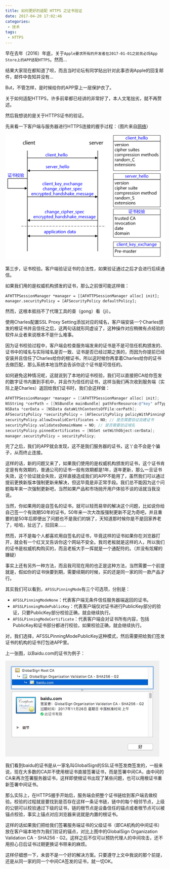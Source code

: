 ```yaml
---
title: 如何更好的适配 HTTPS 之证书验证
date: 2017-04-20 17:02:46
categories:
 - 技术
tags:
 - HTTPS
---
```


早在去年（2016）年底，关于`Apple要求所有的开发者在2017-01-01之前务必将App Store上的APP适配HTTPS`。然而...

结果大家现在都知道了呗，而且当时论坛有同学贴出针对此事咨询Apple的回复邮件，邮件中告知并没有...

But，不管怎样，是时候给你的APP穿上一层保护衣了。

关于如何适配HTTPS，许多前辈都已经讲的非常好了，本人文笔拙劣，就不再赘述。

然后我想说的是关于HTTPS证书的验证。

先来看一下客户端与服务器进行HTTPS连接的握手过程：（图片来自[网络](http://www.wosign.com/faq/faq2016-0309-04.htm)）

![TLS/SSL握手过程](How-to-better-adapter-HTTPS/How-to-better-adapter-HTTPS-1.png)

第三步，证书校验。客户端验证证书的合法性，如果验证通过之后才会进行后续通信。

如果我们用的是权威机构颁发的证书，那么之前很可能这样做：

```objc
AFHTTPSessionManager *manager = [[AFHTTPSessionManager alloc] init];
manager.securityPolicy = [AFSecurityPolicy defaultPolicy];
```

然而，这根本抵挡不了代理工具的查（gong）看（ji）。

使用Charles配置SSL Proxy Setting添加对应的域名，客户端安装一个Charles颁发的根证书并且信任之后，这两句话就形同虚设了，这种操作对应稍微有点经验的软件从业者来说根本不是什么难事。

因为证书校验过程中，客户端会检查服务端发来的证书是不是可信任机构颁发的、证书中的域名与实际域名是否一致、证书是否已经过期之类的，而因为你提前已经安装并且信任了Charles给你的根证书，所以这时候你再拿着Charles给你的证书去做匹配，那么系统本地当然会告诉你这个证书是可信任的。

如何避免这种情况呢，这就说到了本地的证书校验，我们可以直接把CA给你签发的数字证书内置到手机中，并且作为信任的证书，这样当我们再次收到服务端（实际上是Charles）返回给我们证书时，我们会这样做：

```objective-c
AFHTTPSessionManager *manager = [[AFHTTPSessionManager alloc] init];
NSString *cerPath = [[NSBundle mainBundle] pathForResource:@"key" ofType:@"cer"];//证书的路径
NSData *cerData = [NSData dataWithContentsOfFile:cerPath];
AFSecurityPolicy *securityPolicy = [AFSecurityPolicy policyWithPinningMode:AFSSLPinningModeCertificate];
securityPolicy.allowInvalidCertificates = NO; // 是否需要验证自建证书
securityPolicy.validatesDomainName = NO; // 是否需要验证域名
securityPolicy.pinnedCertificates = [NSSet setWithObject:cerData];
manager.securityPolicy = securityPolicy;
```

完了之后，我们的APP就会发现，这不是我们服务器的证书，这丫会不会是个骗子，从而终止连接。

这样的话，新的问题又来了，如果我们使用的是权威机构颁发的证书，这个证书肯定是有有效期的，普通公司的证书一般有效期都是1年，逐年更新，那么一旦证书失效，这个验证就会失败，这样直接造成我们的APP不能用了，虽然我们可以通过提前更换新版本强制更新来解决，但这毕竟是非正常手段。我们总不能因为这个问题每年来一次强制更新吧，当然如果产品和市场抛开用户体验不谈的话就当我没说。

当然，你如果用的是自签名的证书，就可以轻而易举的解决这个问题，比如说你给自己签一个有效期50年的证书，50年来一次大改版强制更新不足为奇吧，并且重要的是50年后即便出了问题也不是我们的锅了，天知道那时候你是不是回家养老了，哈哈，扯远了，拉回来......

然而，并不是每个人都喜欢用自签名的证书，毕竟这样的证书如果你在浏览器打开，就会有一个红叉叉告诉你这个网站不安全。我司老板就是这样的人，所以我们的证书是权威机构购买的，而且老板大手一挥就是一个通配符的。（并没有炫耀的嫌疑）

事实上还有另外一种方法，而且我司现在用的也正是这种方法，当然需要一个前提就是，假如你的证书快要到期，需要续期的时候，买的还是同一家的同一款产品才行。

其实我们可以看到，`AFSSLPinningMode`有三个可选项，分别是：

* `AFSSLPinningModeNone`：代表客户端无条件信任服务器端返回的证书。
* `AFSSLPinningModePublicKey`：代表客户端仅对证书进行PublicKey部分的验证，只要PublicKey部分校验正确，就会继续执行。
* `AFSSLPinningModeCertificate`：代表客户端会对证书所有内容，包括PublicKey和证书部分都进行校验，如果校验正确，就会继续执行。

对，我们选择，AFSSLPinningModePublicKey这种模式，然后需要把给我们签发证书的机构的证书打包进APP里。

上一张图，以Baidu.com的证书为例子：

![Baidu.com HTTPS证书](How-to-better-adapter-HTTPS/How-to-better-adapter-HTTPS-2.png)

我们看到baidu的证书是从一家名叫GlobalSign的SSL证书签发商签发的，一般来说，现在大多数的CA并不使用根证书直接签署证书，而是签署中间CA，由中间的CA来再次签署服务器证书，这样即使根证书出现了某些问题，也可以用根证书重新签署中间证书。

那么实际上，在HTTPS握手开始后，服务端会把整个证书链给到客户端去做校验。校验的过程就是要找到是否存在这样一条证书链，链中的每个相邻节点，上级的公钥可以校验通过下级的证书，链的根节点是设备信任的锚点或者根节点可以被锚点校验，事实上锚点对应浏览器来说就是内置的根证书。

这样的话如果我们把给我们签署服务端证书的父级证书（即CA机构的中间证书）放在客户端本地作为我们验证的锚点，对比上图中的GlobalSign Organization Validation CA - SHA256 - G2。这样之后不仅可以预防代理人的中间攻击，还不用担心日后证书过期更换证书带来的麻烦。

这样仔细想一下，未尝不是一个好的解决方案。只要遵守上文中我说的那个前提，还是从同一家的同一个中间CA签发的证书，就一切OK。
